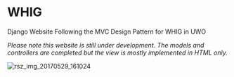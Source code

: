 # WHIG
Django Website Following the MVC Design Pattern for WHIG in UWO

*Please note this website is still under development. The models and controllers are completed but the view is mostly implemented in HTML only.*

![rsz_img_20170529_161024](https://cloud.githubusercontent.com/assets/28068756/26562050/11dcf148-4491-11e7-94d2-d5f5b8a32750.png)
